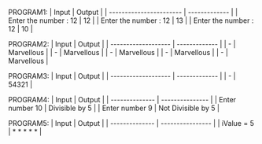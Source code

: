 PROGRAM1:
| Input                   | Output        |
| ----------------------- | ------------- |
| Enter the number : 12   | 12            |
| Enter the number : 12   | 13            |
| Enter the number : 12   | 10            |

PROGRAM2:
| Input               | Output        |
| ------------------- | ------------- |
|         -           |   Marvellous  |
|         -           |   Marvellous  |
|         -           |   Marvellous  |
|         -           |   Marvellous  |
|         -           |   Marvellous  |

PROGRAM3:
| Input               | Output        |
| ------------------- | ------------- |
|         -           | 54321         |

PROGRAM4:
| Input           | Output              |
| --------------  | ---------------     |
| Enter number 10 | Divisible by 5      |
| Enter number  9 | Not Divisible by 5  |

PROGRAM5:
| Input           | Output           |
| --------------  | ---------------- |
| iValue = 5      |  * * * * *       |


